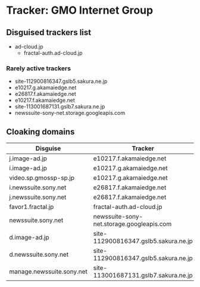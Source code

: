 # Tracker: GMO Internet Group

## Disguised trackers list

* ad-cloud.jp
    * fractal-auth.ad-cloud.jp

### Rarely active trackers

* site-112900816347.gslb5.sakura.ne.jp
* e10217.g.akamaiedge.net
* e26817.f.akamaiedge.net
* e10217.f.akamaiedge.net
* site-113001687131.gslb7.sakura.ne.jp
* newssuite-sony-net.storage.googleapis.com

## Cloaking domains

| Disguise | Tracker |
| ---- | ---- |
| j.image-ad.jp | e10217.f.akamaiedge.net |
| i.image-ad.jp | e10217.g.akamaiedge.net |
| video.sp.gmossp-sp.jp | e10217.g.akamaiedge.net |
| i.newssuite.sony.net | e26817.f.akamaiedge.net |
| j.newssuite.sony.net | e26817.f.akamaiedge.net |
| favor1.fractal.jp | fractal-auth.ad-cloud.jp |
| newssuite.sony.net | newssuite-sony-net.storage.googleapis.com |
| d.image-ad.jp | site-112900816347.gslb5.sakura.ne.jp |
| d.newssuite.sony.net | site-112900816347.gslb5.sakura.ne.jp |
| manage.newssuite.sony.net | site-113001687131.gslb7.sakura.ne.jp |
